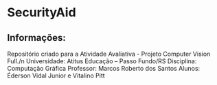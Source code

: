 # SecurityAid

## Informações:
Repositório criado para a Atividade Avaliativa - Projeto Computer Vision Full./n
Universidade: Atitus Educação – Passo Fundo/RS
Disciplina: Computação Gráfica
Professor: Marcos Roberto dos Santos
Alunos: Éderson Vidal Junior e Vitalino Pitt
